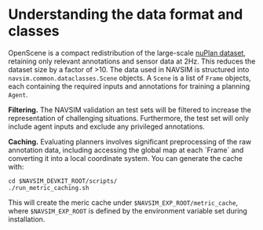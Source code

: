 # Understanding the data format and classes

OpenScene is a compact redistribution of the large-scale [nuPlan dataset](https://motional-nuplan.s3.ap-northeast-1.amazonaws.com/index.html), retaining only relevant annotations and sensor data at 2Hz. This reduces the dataset size by a factor of >10. The data used in NAVSIM is structured into `navsim.common.dataclasses.Scene` objects. A `Scene` is a list of `Frame` objects, each containing the required inputs and annotations for training a planning `Agent`.

**Filtering.** The NAVSIM validation an test sets will be filtered to increase the representation of challenging situations. Furthermore, the test set will only include agent inputs and exclude any privileged annotations.

**Caching.** Evaluating planners involves significant preprocessing of the raw annotation data, including accessing the global map at each ´Frame´ and converting it into a local coordinate system. You can generate the cache with:
```
cd $NAVSIM_DEVKIT_ROOT/scripts/
./run_metric_caching.sh
```

This will create the meric cache under `$NAVSIM_EXP_ROOT/metric_cache`, where `$NAVSIM_EXP_ROOT` is defined by the environment variable set during installation.
